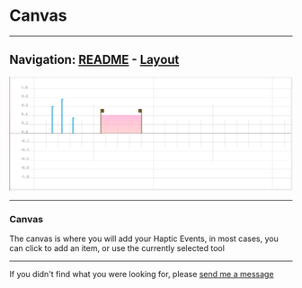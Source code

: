 # Canvas


---
Navigation: [README](README.md) - [Layout](Layout.md)
---






![Image](media/images/canvas.png)


---


### Canvas

The canvas is where you will add your Haptic Events, in most cases, you can click to add an item, or use the currently selected tool









---

If you didn't find what you were looking for, please [send me a message](mailto:contact+help@haptrix.com)